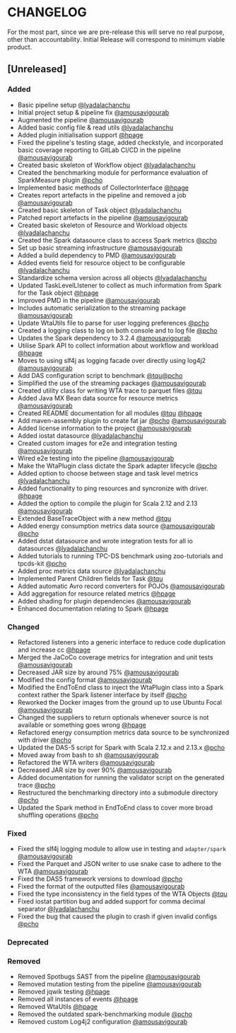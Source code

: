 # CHANGELOG
For the most part, since we are pre-release this will serve no real purpose, other than accountability. Initial Release will correspond to minimum viable product.

## [Unreleased]
### Added
- Basic pipeline setup [@lyadalachanchu](https://gitlab.ewi.tudelft.nl/lyadalachanchu)
- Initial project setup & pipeline fix [@amousavigourab](https://gitlab.ewi.tudelft.nl/amousavigourab)
- Augmented the pipeline [@amousavigourab](https://gitlab.ewi.tudelft.nl/amousavigourab)
- Added basic config file & read utils [@lyadalachanchu](https://gitlab.ewi.tudelft.nl/lyadalachanchu)
- Added plugin initialisation support [@hpage](https://gitlab.ewi.tudelft.nl/hpage)
- Fixed the pipeline's testing stage, added checkstyle, and incorporated basic coverage reporting to GitLab CI/CD in the pipeline [@amousavigourab](https://gitlab.ewi.tudelft.nl/amousavigourab)
- Created basic skeleton of Workflow object [@lyadalachanchu](https://gitlab.ewi.tudelft.nl/lyadalachanchu)
- Created the benchmarking module for performance evaluation of SparkMeasure plugin [@pcho](https://gitlab.ewi.tudelft.nl/pcho)
- Implemented basic methods of CollectorInterface [@hpage](https://gitlab.ewi.tudelft.nl/hpage)
- Creates report artefacts in the pipeline and removed a job [@amousavigourab](https://gitlab.ewi.tudelft.nl/amousavigourab)
- Created basic skeleton of Task object [@lyadalachanchu](https://gitlab.ewi.tudelft.nl/lyadalachanchu)
- Patched report artefacts in the pipeline [@amousavigourab](https://gitlab.ewi.tudelft.nl/amousavigourab)
- Created basic skeleton of Resource and Workload objects [@lyadalachanchu](https://gitlab.ewi.tudelft.nl/lyadalachanchu)
- Created the Spark datasource class to access Spark metrics [@pcho](https://gitlab.ewi.tudelft.nl/pcho)
- Set up basic streaming infrastructure [@amousavigourab](https://gitlab.ewi.tudelft.nl/amousavigourab)
- Added a build dependency to PMD [@amousavigourab](https://gitlab.ewi.tudelft.nl/amousavigourab)
- Added events field for resource object to be configurable [@lyadalachanchu](https://gitlab.ewi.tudelft.nl/lyadalachanchu)
- Standardize schema version across all objects [@lyadalachanchu](https://gitlab.ewi.tudelft.nl/lyadalachanchu)
- Updated TaskLevelLIstener to collect as much information from Spark for the Task object [@hpage](https://gitlab.ewi.tudelft.nl/hpage)
- Improved PMD in the pipeline [@amousavigourab](https://gitlab.ewi.tudelft.nl/amousavigourab)
- Includes automatic serialization to the streaming package [@amousavigourab](https://gitlab.ewi.tudelft.nl/amousavigourab)
- Update WtaUtils file to parse for user logging preferences [@pcho](https://gitlab.ewi.tudelft.nl/pcho)
- Created a logging class to log on both console and to log file [@pcho](https://gitlab.ewi.tudelft.nl/pcho)
- Updates the Spark dependency to 3.2.4 [@amousavigourab](https://gitlab.ewi.tudelft.nl/amousavigourab)
- Utilise Spark API to collect information about workflow and workload [@hpage](https://gitlab.ewi.tudelft.nl/hpage)
- Moves to using slf4j as logging facade over directly using log4j2 [@amousavigourab](https://gitlab.ewi.tudelft.nl/amousavigourab)
- Add DAS configuration script to benchmark [@tqu](https://gitlab.ewi.tudelft.nl/tqu)[@pcho](https://gitlab.ewi.tudelft.nl/pcho)
- Simplified the use of the streaming packages [@amousavigourab](https://gitlab.ewi.tudelft.nl/amousavigourab)
- Created utility class for writing WTA trace to parquet files [@tqu](https://gitlab.ewi.tudelft.nl/tqu)
- Added Java MX Bean data source for resource metrics [@amousavigourab](https://gitlab.ewi.tudelft.nl/amousavigourab)
- Created README documentation for all modules [@tqu](https://gitlab.ewi.tudelft.nl/tqu) [@hpage](https://gitlab.ewi.tudelft.nl/hpage)
- Add maven-assembly plugin to create fat jar  [@pcho](https://gitlab.ewi.tudelft.nl/pcho) [@amousavigourab](https://gitlab.ewi.tudelft.nl/amousavigourab)
- Added license information to the project [@amousavigourab](https://gitlab.ewi.tudelft.nl/amousavigourab)
- Added iostat datasource [@lyadalachanchu](https://gitlab.ewi.tudelft.nl/lyadalachanchu)
- Created custom images for e2e and integration testing [@amousavigourab](https://gitlab.ewi.tudelft.nl/amousavigourab)
- Wired e2e testing into the pipeline [@amousavigourab](https://gitlab.ewi.tudelft.nl/amousavigourab)
- Make the WtaPlugin class dictate the Spark adapter lifecycle [@pcho](https://gitlab.ewi.tudelft.nl/pcho)
- Added option to choose between stage and task level metrics [@lyadalachanchu](https://gitlab.ewi.tudelft.nl/lyadalachanchu)
- Added functionality to ping resources and syncronize with driver. [@hpage](https://gitlab.ewi.tudelft.nl/hpage)
- Added the option to compile the plugin for Scala 2.12 and 2.13 [@amousavigourab](https://gitlab.ewi.tudelft.nl/amousavigourab)
- Extended BaseTraceObject with a new method [@tqu](https://gitlab.ewi.tudelft.nl/tqu)
- Added energy consumption metrics data source [@amousavigourab](https://gitlab.ewi.tudelft.nl/amousavigourab) [@pcho](https://gitlab.ewi.tudelft.nl/pcho)
- Added dstat datasource and wrote integration tests for all io datasources [@lyadalachanchu](https://gitlab.ewi.tudelft.nl/lyadalachanchu)
- Added tutorials to running TPC-DS benchmark using zoo-tutorials and tpcds-kit [@pcho](https://gitlab.ewi.tudelft.nl/pcho)
- Added proc metrics data source [@lyadalachanchu](https://gitlab.ewi.tudelft.nl/lyadalachanchu)
- Implemented Parent Children fields for Task [@tqu](https://gitlab.ewi.tudelft.nl/tqu)
- Added automatic Avro record converters for POJOs [@amousavigourab](https://gitlab.ewi.tudelft.nl/amousavigourab)
- Add aggregation for resource related metrics [@hpage](https://gitlab.ewi.tudelft.nl/hpage)
- Added shading for plugin dependencies [@amousavigourab](https://gitlab.ewi.tudelft.nl/amousavigourab)
- Enhanced documentation relating to Spark [@hpage](https://gitlab.ewi.tudelft.nl/hpage)

### Changed
- Refactored listeners into a generic interface to reduce code duplication and increase cc [@hpage](https://gitlab.ewi.tudelft.nl/hpage)
- Merged the JaCoCo coverage metrics for integration and unit tests [@amousavigourab](https://gitlab.ewi.tudelft.nl/amousavigourab)
- Decreased JAR size by around 75% [@amousavigourab](https://gitlab.ewi.tudelft.nl/amousavigourab)
- Modified the config format [@amousavigourab](https://gitlab.ewi.tudelft.nl/amousavigourab)
- Modified the EndToEnd class to inject the WtaPlugin class into a Spark context rather the Spark listener interface by itself [@pcho](https://gitlab.ewi.tudelft.nl/pcho)
- Reworked the Docker images from the ground up to use Ubuntu Focal [@amousavigourab](https://gitlab.ewi.tudelft.nl/amousavigourab)
- Changed the suppliers to return optionals whenever source is not available or something goes wrong [@hpage](https://gitlab.ewi.tudelft.nl/hpage)
- Refactored energy consumption metrics data source to be synchronized with driver [@pcho](https://gitlab.ewi.tudelft.nl/pcho)
- Updated the DAS-5 script for Spark with Scala 2.12.x and 2.13.x [@pcho](https://gitlab.ewi.tudelft.nl/pcho)
- Moved away from bash to sh [@amousavigourab](https://gitlab.ewi.tudelft.nl/amousavigourab)
- Refactored the WTA writers [@amousavigourab](https://gitlab.ewi.tudelft.nl/amousavigourab)
- Decreased JAR size by over 90% [@amousavigourab](https://gitlab.ewi.tudelft.nl/amousavigourab)
- Added documentation for running the validator script on the generated trace [@pcho](https://gitlab.ewi.tudelft.nl/pcho)
- Restructured the benchmarking directory into a submodule directory [@pcho](https://gitlab.ewi.tudelft.nl/pcho)
- Updated the Spark method in EndToEnd class to cover more broad shuffling operations [@pcho](https://gitlab.ewi.tudelft.nl/pcho)

### Fixed
- Fixed the slf4j logging module to allow use in testing and `adapter/spark` [@amousavigourab](https://gitlab.ewi.tudelft.nl/amousavigourab)
- Fixed the Parquet and JSON writer to use snake case to adhere to the WTA [@amousavigourab](https://gitlab.ewi.tudelft.nl/amousavigourab)
- Fixed the DAS5 framework versions to download [@pcho](https://gitlab.ewi.tudelft.nl/pcho)
- Fixed the format of the outputted files [@amousavigourab](https://gitlab.ewi.tudelft.nl/amousavigourab)
- Fixed the type inconsistency in the field types of the WTA Objects [@tqu](https://gitlab.ewi.tudelft.nl/tqu)
- Fixed iostat partition bug and added support for comma decimal separator [@lyadalachanchu](https://gitlab.ewi.tudelft.nl/lyadalachanchu)
- Fixed the bug that caused the plugin to crash if given invalid configs [@pcho](https://gitlab.ewi.tudelft.nl/pcho)

### Deprecated

### Removed
- Removed Spotbugs SAST from the pipeline [@amousavigourab](https://gitlab.ewi.tudelft.nl/amousavigourab)
- Removed mutation testing from the pipeline [@amousavigourab](https://gitlab.ewi.tudelft.nl/amousavigourab)
- Removed jqwik testing [@hpage](https://gitlab.ewi.tudelft.nl/hpage)
- Removed all instances of events [@hpage](https://gitlab.ewi.tudelft.nl/hpage)
- Removed WtaUtils [@hpage](https://gitlab.ewi.tudelft.nl/hpage)
- Removed the outdated spark-benchmarking module [@pcho](https://gitlab.ewi.tudelft.nl/pcho)
- Removed custom Log4j2 configuration [@amousavigourab](https://gitlab.ewi.tudelft.nl/amousavigourab)
